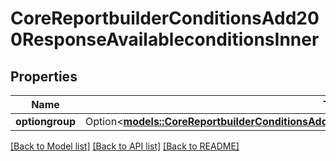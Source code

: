 # CoreReportbuilderConditionsAdd200ResponseAvailableconditionsInner

## Properties

Name | Type | Description | Notes
------------ | ------------- | ------------- | -------------
**optiongroup** | Option<[**models::CoreReportbuilderConditionsAdd200ResponseAvailableconditionsInnerOptiongroup**](core_reportbuilder_conditions_add_200_response_availableconditions_inner_optiongroup.md)> |  | [optional]

[[Back to Model list]](../README.md#documentation-for-models) [[Back to API list]](../README.md#documentation-for-api-endpoints) [[Back to README]](../README.md)


